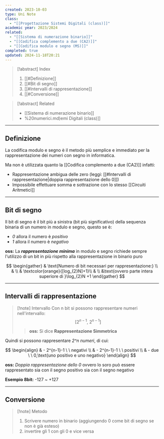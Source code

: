 ```yaml
---
created: 2023-10-03
type: Uni Note
class:
  - "[[Progettazione Sistemi Digitali (class)]]"
academic year: 2023/2024
related:
  - "[[Sistema di numerazione binario]]"
  - "[[Codifica complemento a due (CA2)]]"
  - "[[Codifica modulo e segno (MS)]]"
completed: true
updated: 2024-11-18T20:21
---
```

>[!abstract] Index
>1. [[#Definizione]]
>2. [[#Bit di segno]]
>3. [[#Intervalli di rappresentazione]]
>4. [[#Conversione]]

>[!abstract] Related
>- [[Sistema di numerazione binario]]
>- [](Sistema%20di%20numerazione%20binario.md)%20numerici.md)emi Digitali (class)]]

---
## Definizione

La codifica modulo e segno è il metodo più semplice e immediato per la rappresentazione dei numeri con segno in informatica. 

Ma non è utilizzata quanto la [[Codifica complemento a due (CA2)]] infatti:
- Rappresentazione ambigua delle zero (leggi: [[#Intervalli di rappresentazione|doppia rappresentazione dello 0]])
- Impossibile effettuare somma e sottrazione con lo stesso [[Circuiti Aritmetici]]

---
## Bit di segno

Il bit di segno è il bit più a sinistra (bit più significativo) della sequenza binaria di un numero in modulo e segno, questo se è:
- *0* allora il numero è *positivo* 
- *1* allora il numero è *negativo*

**oss:** La ***rappresentazione minima*** in modulo e segno richiede sempre l'utilizzo di un bit in più rispetto alla rappresentazione in binario puro

$$
\begin{gather}
& \text{Numero di bit necessari per rappresentazione:} \\
& \\
& \textcolor{orange}{[log_{2}N]+1}\\
& \\
&\text{ovvero parte intera superiore di }\log_{2}N +1
\end{gather}
$$

---
## Intervalli di rappresentazione

>[!note] Intervallo
>Con n bit si possono rappresentare numeri nell'intervallo: 
>$$ 
>[2^{n-1},\  2^{n-1}]
>$$
>
>>**oss:** Si dice **Rappresentazione Simmetrica**


Quindi si possono rappresentare *2^n numeri*, di cui:

$$ 
\begin{align}
& - 2^{n-1}-1 \ \ negativi \\
& - 2^{n-1}-1 \ \ positivi \\
& - due \ \ 0,\text{uno positivo e uno negativo}
\end{align}
$$

**oss:** *Doppia rappresentazione dello 0* ovvero lo soro può essere rappresentato sia con il segno positivo sia con il segno negativo

**Esempio 8bit:** -127 ~ +127

---
## Conversione 

>[!note] Metodo
>1. Scrivere numero in binario (aggiungendo 0 come bit di segno se non è già esteso)
>2. invertire gli 1 con gli 0 e vice versa
